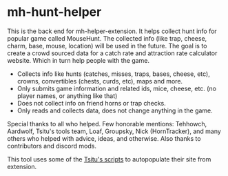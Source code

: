 # mh-hunt-helper

This is the back end for mh-helper-extension. It helps collect hunt info for popular game called MouseHunt. The collected info (like trap, cheese, charm, base, mouse, location) will be used in the future. The goal is to create a crowd sourced data for a catch rate and attraction rate calculator website. Which in turn help people with the game.

 - Collects info like hunts (catches, misses, traps, bases, cheese, etc), crowns, convertibles (chests, curds, etc), maps and more.
 - Only submits game information and related ids, mice, cheese, etc. (no player names, or anything like that)
 - Does not collect info on friend horns or trap checks.
 - Only reads and collects data, does not change anything in the game.

Special thanks to all who helped. Few honorable mentions: Tehhowch, Aardwolf, Tsitu's tools team, Loaf, Groupsky, Nick (HornTracker), and many others who helped with advice, ideas, and otherwise. Also thanks to contributors and discord mods.

This tool uses some of the [Tsitu's scripts](https://github.com/tsitu/MH-Tools/) to autopopulate their site from extension.
